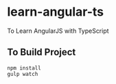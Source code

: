 # learn-angular-ts
To Learn AngularJS with TypeScript

## To Build Project

```
npm install
gulp watch
```
